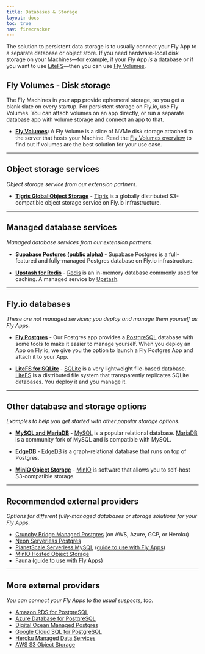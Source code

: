 ```yaml
---
title: Databases & Storage
layout: docs
toc: true
nav: firecracker
---
```


The solution to persistent data storage is to usually connect your Fly App to a separate database or object store. If you need hardware-local disk storage on your Machines&mdash;for example, if your Fly App _is_ a database or if you want to use [LiteFS](/docs/litefs)&mdash;then you can use [Fly Volumes](/docs/volumes/).

## Fly Volumes - Disk storage

The Fly Machines in your app provide ephemeral storage, so you get a blank slate on every startup. For persistent storage on Fly.io, use Fly Volumes. You can attach volumes on an app directly, or run a separate database app with volume storage and connect an app to that. 

- **[Fly Volumes](/docs/volumes/):** A Fly Volume is a slice of NVMe disk storage attached to the server that hosts your Machine. Read the [Fly Volumes overview](/docs/volumes/overview/) to find out if volumes are the best solution for your use case.

---

## Object storage services

_Object storage service from our extension partners._

- **[Tigris Global Object Storage](/docs/reference/tigris/)** - [Tigris](https://www.tigrisdata.com/+external) is a globally distributed S3-compatible object storage service on Fly.io infrastructure.

---

## Managed database services

_Managed database services from our extension partners._

- **[Supabase Postgres (public alpha)](/docs/reference/supabase/)** - [Supabase](https://supabase.com/database+external) Postgres is a full-featured and fully-managed Postgres database on Fly.io infrastructure.

- **[Upstash for Redis](/docs/reference/redis/)** - [Redis](https://redis.io/+external) is an in-memory database commonly used for caching. A managed service by [Upstash](https://upstash.com/+external).

---

## Fly.io databases

_These are not managed services; you deploy and manage them yourself as Fly Apps._

- **[Fly Postgres](/docs/postgres/)** - Our Postgres app provides a [PostgreSQL](https://www.postgresql.org/+external) database with some tools to make it easier to manage yourself. When you deploy an App on Fly.io, we give you the option to launch a Fly Postgres App and attach it to your App.

- **[LiteFS for SQLite](/docs/litefs/)** - [SQLite](https://www.sqlite.org/index.html+external) is a very lightweight file-based database. [LiteFS](/docs/litefs/) is a distributed file system that transparently replicates SQLite databases. You deploy it and you manage it.

---

## Other database and storage options

_Examples to help you get started with other popular storage options._

- **[MySQL and MariaDB](/docs/app-guides/mysql-on-fly/)** - [MySQL](https://www.mysql.com/+external) is a popular relational database. [MariaDB](https://mariadb.org/+external) is a community fork of MySQL and is compatible with MySQL.

- **[EdgeDB](/docs/app-guides/edgedb/)** - [EdgeDB](https://www.edgedb.com/+external) is a graph-relational database that runs on top of Postgres.

- **[MinIO Object Storage](/docs/app-guides/minio/)** - [MinIO](https://min.io/+external) is software that allows you to self-host S3-compatible storage.

---

## Recommended external providers

_Options for different fully-managed databases or storage solutions for your Fly Apps._

- [Crunchy Bridge Managed Postgres](https://www.crunchydata.com/products/crunchy-bridge+external) (on AWS, Azure, GCP, or Heroku)
- [Neon Serverless Postgres](https://neon.tech/+external)
- [PlanetScale Serverless MySQL](https://planetscale.com/+external) ([guide to use with Fly Apps](/docs/app-guides/planetscale/))
- [MinIO Hosted Object Storage](https://min.io/+external)
- [Fauna](https://fauna.com/+external) ([guide to use with Fly Apps](/docs/app-guides/fauna/))

---

## More external providers

_You can connect your Fly Apps to the usual suspects, too._

- [Amazon RDS for PostgreSQL](https://aws.amazon.com/rds/postgresql/+external)
- [Azure Database for PostgreSQL](https://azure.microsoft.com/en-us/products/postgresql/#overview+external)
- [Digital Ocean Managed Postgres](https://www.digitalocean.com/products/managed-databases-postgresql+external)
- [Google Cloud SQL for PostgreSQL](https://cloud.google.com/sql/docs/postgres/+external)
- [Heroku Managed Data Services](https://www.heroku.com/managed-data-services+external)
- [AWS S3 Object Storage](https://aws.amazon.com/s3/+external)
